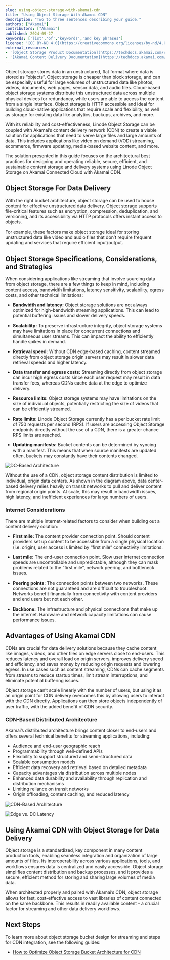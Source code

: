 ```yaml
---
slug: using-object-storage-with-akamai-cdn
title: "Using Object Storage With Akamai CDN"
description: "Two to three sentences describing your guide."
authors: ["Akamai"]
contributors: ["Akamai"]
published: 2024-09-27
keywords: ['list','of','keywords','and key phrases']
license: '[CC BY-ND 4.0](https://creativecommons.org/licenses/by-nd/4.0)'
external_resources:
- '[Object Storage Product Documentation](https://techdocs.akamai.com/cloud-computing/docs/object-storage)'
- '[Akamai Content Delivery Documentation](https://techdocs.akamai.com/platform-basics/docs/content-delivery)'
---
```


Object storage stores data in an unstructured, flat format where data is stored as “objects”. Object storage is cheaper than block storage, and can be especially useful for large volumes of unstructured data like photos, videos, documents, web pages, sensor data, and audio files. Cloud-based object storage systems distribute this unstructured data across multiple physical devices for redundancy, while users are able to access the content from a single interface. Object storage is HTTP accessible and ideal for building cloud-native applications that require scale and flexibility, as well as storage for existing data like analytics, backups, archives, and more.

With its reliability and cost-effectiveness, Linode Object Storage can be coupled with Akamai’s content delivery network (CDN) to create a viable solution for applications that need to serve large files and large amounts of data. This includes applications like video on demand (VOD) streaming, ecommerce, firmware updating, media-based website content, and more.

The solution presented in this guide focuses on the architectural best practices for designing and operating reliable, secure, efficient, and sustainable content storage and delivery systems using Linode Object Storage on Akamai Connected Cloud with Akamai CDN.

## Object Storage For Data Delivery

With the right bucket architecture, object storage can be used to house content for effective unstructured data delivery. Object storage supports file-critical features such as encryption, compression, deduplication, and versioning, and its accessibility via HTTP protocols offers instant access to objects.

For example, these factors make object storage ideal for storing unstructured data like video and audio files that don’t require frequent updating and services that require efficient input/output.

## Object Storage Specifications, Considerations, and Strategies

When considering applications like streaming that involve sourcing data from object storage, there are a few things to keep in mind, including content access, bandwidth limitations, latency sensitivity, scalability, egress costs, and other technical limitations:

-   **Bandwidth and latency:** Object storage solutions are not always optimized for high-bandwidth streaming applications. This can lead to potential buffering issues and slower delivery speeds.

-   **Scalability:** To preserve infrastructure integrity, object storage systems may have limitations in place for concurrent connections and simultaneous user streams. This can impact the ability to efficiently handle spikes in demand.

-   **Retrieval speed:** Without CDN edge-based caching, content streamed directly from object storage origin servers may result in slower data retrieval speeds and higher latency.

-   **Data transfer and egress costs:** Streaming directly from object storage can incur high egress costs since each user request may result in data transfer fees, whereas CDNs cache data at the edge to optimize delivery.

-   **Resource limits:** Object storage systems may have limitations on the size of individual objects, potentially restricting the size of videos that can be efficiently streamed.

-   **Rate limits:** Linode Object Storage currently has a per bucket rate limit of 750 requests per second (RPS). If users are accessing Object Storage endpoints directly without the use of a CDN, there is a greater chance RPS limits are reached.

-   **Updating manifests:** Bucket contents can be determined by syncing with a manifest. This means that when source manifests are updated often, buckets may constantly have their contents changed.

![DC-Based Architecture](DC-Based-Architecture.png)

Without the use of a CDN, object storage content distribution is limited to individual, origin data centers. As shown in the diagram above, data center-based delivery relies heavily on transit networks to pull and deliver content from regional origin points. At scale, this may result in bandwidth issues, high latency, and inefficient experiences for large numbers of users.

### Internet Considerations

There are multiple internet-related factors to consider when building out a content delivery solution:

-   **First mile:** The content provider connection point. Should content providers set up content to be accessible from a single physical location (i.e. origin), user access is limited by “first mile” connectivity limitations.

-   **Last mile:** The end-user connection point. Slow user internet connection speeds are uncontrollable and unpredictable, although they can mask problems related to the “first mile”, network peering, and bottleneck issues.

-   **Peering points:** The connection points between two networks. These connections are not guaranteed and are difficult to troubleshoot. Networks benefit financially from connectivity with content providers and end users but not each other.

-   **Backbone:** The infrastructure and physical connections that make up the internet. Hardware and network capacity limitations can cause performance issues.

## Advantages of Using Akamai CDN

CDNs are crucial for data delivery solutions because they cache content like images, videos, and other files on edge servers close to end-users. This reduces latency and overall load on origin servers, improves delivery speed and efficiency, and saves money by reducing origin requests and lowering egress. In use cases such as content streaming, CDNs can cache segments from streams to reduce startup times, limit stream interruptions, and eliminate potential buffering issues.

Object storage can’t scale linearly with the number of users, but using it as an origin point for CDN delivery overcomes this by allowing users to interact with the CDN directly. Applications can then store objects independently of user traffic, with the added benefit of CDN security.

### CDN-Based Distributed Architecture

Akamai’s distributed architecture brings content closer to end-users and offers several technical benefits for streaming applications, including:

-   Audience and end-user geographic reach
-   Programmability through well-defined APIs
-   Flexibility to support structured and semi-structured data
-   Scalable consumption models
-   Efficient data recovery and retrieval based on detailed metadata
-   Capacity advantages via distribution across multiple nodes
-   Enhanced data durability and availability through replication and distribution mechanisms
-   Limiting reliance on transit networks
-   Origin offloading, content caching, and reduced latency

![CDN-Based Architecture](CDN-Based-Architecture.png)

![Edge vs. DC Latency](Edge-vs-DC-latency.png)

## Using Akamai CDN with Object Storage for Data Delivery

Object storage is a standardized, key component in many content production tools, enabling seamless integration and organization of large amounts of files. Its interoperability across various applications, tools, and workflows ensures data is centralized and easily accessible. Object storage simplifies content distribution and backup processes, and it provides a secure, efficient method for storing and sharing large volumes of media data.

When architected properly and paired with Akamai’s CDN, object storage allows for fast, cost-effective access to vast libraries of content connected on the same backbone. This results in readily available content - a crucial factor for streaming and other data delivery workflows.

## Next Steps

To learn more about object storage bucket design for streaming and steps for CDN integration, see the following guides:

- [How to Optimize Object Storage Bucket Architecture for CDN]()